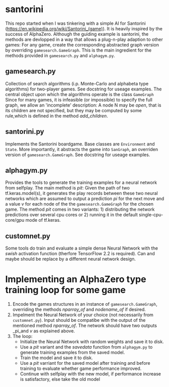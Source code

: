 # santorini
This repo started when I was tinkering with a simple AI for Santorini (https://en.wikipedia.org/wiki/Santorini_(game)). It is heavily inspired by the success of AlphaZero. Although the guiding example is santorini, the methods are devlopped in a way that allows a plug-n-play adaption to other games: For any game, create the corresponding abstracted graph version by overriding `gamesearch.GameGraph`. This is the main ingredient for the methods provided in `gamesearch.py` and `alphagym.py`.

## gamesearch.py
Collection of search algorithms (i.p. Monte-Carlo and alphabeta type algorithms) for two-player games. See docstring for useage examples. The central object upon which the algorithms operate is the class `GameGraph` Since for many games, it is infeasible (or impossible) to specify the full graph, we allow an 'incomplete' description: A node N may be *_open_*, that is its children are not specified, but they may be computed by some rule,which is defined in the method _add_children_. 

## santorini.py
Implements the Santorini boardgame. Base classes are `Environment` and `State`. More importantly, it abstracts the game into `SanGraph`, an overriden version of `gamesearch.GameGraph`. See docstring for useage examples.

## alphagym.py
Provides the tools to generate the training examples for a neural network from selfplay. The main method is _pit_: Given the path of two tf.keras.model(s), it generates the play records between these two neural networks which are assumed to output a prediction _pi_ for the next move and a value _v_ for each node of the the `gamesearch.GameGraph` for the chosen game. The method _pit_ comes in two variants: 1) distributing the network predictions over several cpu cores or 2) running it in the default single-cpu-core/gpu mode of tf.keras.

## customnet.py
Some tools do train and evaluate a simple dense Neural Network with the _swish_ activation function (therfore TensorFlow 2.2 is required). Can and maybe should be replace by a different neural network design.

# Implementing an AlphaZero type training loop for some game
1. Encode the games structures in an instance of `gamesearch.GameGraph`, overriding the methods _nparray_of_ and _nodename_of_ if desired.
2. Impelment the Neural Network of your choice (not necessarily from `customnet.py`). Input should be compatibe with the output of the mentioned method _nparray_of_. The network should have two outputs _pi_and _v_ as explained above.
3. The loop:
    - Initialize the Neural Network with random weights and save it to disk.
    - Use a _pit_ variant and the _savedata_ function from `alphagym.py` to generate training examples from the saved model.
    - Train the model and save it to disk.
    - Use a _pit_ varriant for the saved model after training and before training to evaluate whether game performance improved.
    - Continue with selfplay with the new model, if performance increase is satisfactory, else take the old model


